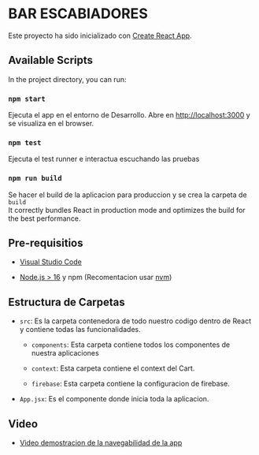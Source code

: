 # BAR ESCABIADORES

Este proyecto ha sido inicializado con [Create React App](https://github.com/facebook/create-react-app).

## Available Scripts

In the project directory, you can run:

### `npm start`

Ejecuta el app en el entorno de Desarrollo.
Abre en [http://localhost:3000](http://localhost:3000) y se visualiza en el browser.


### `npm test`

Ejecuta el test runner e interactua escuchando las pruebas


### `npm run build`

Se hacer el build de la aplicacion para produccion y se crea la carpeta de  `build`\
It correctly bundles React in production mode and optimizes the build for the best performance.


## Pre-requisitios

- [Visual Studio Code](https://code.visualstudio.com)

-   [Node.js > 16](https://nodejs.org/en/) y npm (Recomentacion usar [nvm](https://github.com/nvm-sh/nvm))

## Estructura de Carpetas

-   `src`: Es la carpeta contenedora de todo nuestro codigo dentro de React y contiene todas las funcionalidades.

    -   `components`: Esta carpeta contiene todos los componentes de nuestra aplicaciones
    
    -   `context`: Esta carpeta contiene el context del Cart.
    
    -   `firebase`: Esta carpeta contiene la configuracion de firebase.
    
-   `App.jsx`: Es el componente donde inicia toda la aplicacion.


## Video

-   [Video demostracion de la navegabilidad de la app](https://youtu.be/Wutep1oF3PU)




